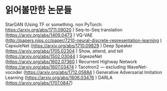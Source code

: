 # 읽어볼만한 논문들

StarGAN (Using TF or something. non PyTorch: https://arxiv.org/abs/1711.09020 )
Seq-to-Seq translation (https://arxiv.org/abs/1409.0473 )
VQ-VAE (http://papers.nips.cc/paper/7210-neural-discrete-representation-learning )
CapsuleNet (https://arxiv.org/abs/1710.09829 )
Deep Speaker (https://arxiv.org/abs/1705.02304 )
Show, attend, and tell (https://arxiv.org/abs/1502.03044 )
SqeezeNet (https://arxiv.org/abs/1602.07360 )
Recurrent Highway Network (https://arxiv.org/abs/1607.03474 )
Tacotron2 — excluding WaveNet-vocoder (https://arxiv.org/abs/1712.05884 )
Generative Adversarial Imitation Learning (https://arxiv.org/abs/1606.03476 )
DARLA (https://arxiv.org/abs/1707.0847)

